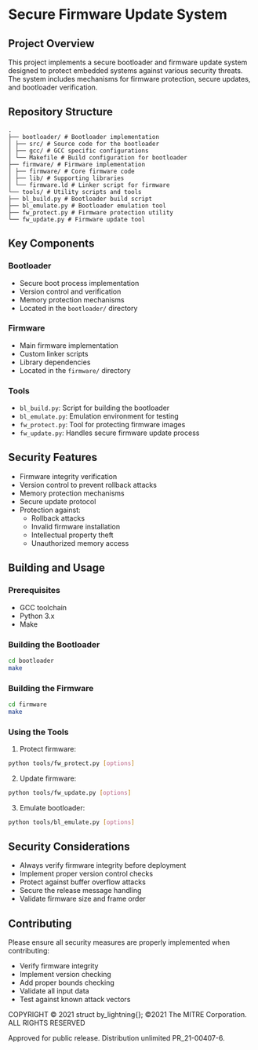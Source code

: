 # Secure Firmware Update System

## Project Overview
This project implements a secure bootloader and firmware update system designed to protect embedded systems against various security threats. The system includes mechanisms for firmware protection, secure updates, and bootloader verification.

## Repository Structure

```
.
├── bootloader/ # Bootloader implementation
│ ├── src/ # Source code for the bootloader
│ ├── gcc/ # GCC specific configurations
│ └── Makefile # Build configuration for bootloader
├── firmware/ # Firmware implementation
│ ├── firmware/ # Core firmware code
│ ├── lib/ # Supporting libraries
│ └── firmware.ld # Linker script for firmware
└── tools/ # Utility scripts and tools
├── bl_build.py # Bootloader build script
├── bl_emulate.py # Bootloader emulation tool
├── fw_protect.py # Firmware protection utility
└── fw_update.py # Firmware update tool
```

## Key Components

### Bootloader
- Secure boot process implementation
- Version control and verification
- Memory protection mechanisms
- Located in the `bootloader/` directory

### Firmware
- Main firmware implementation
- Custom linker scripts
- Library dependencies
- Located in the `firmware/` directory

### Tools
- `bl_build.py`: Script for building the bootloader
- `bl_emulate.py`: Emulation environment for testing
- `fw_protect.py`: Tool for protecting firmware images
- `fw_update.py`: Handles secure firmware update process

## Security Features
- Firmware integrity verification
- Version control to prevent rollback attacks
- Memory protection mechanisms
- Secure update protocol
- Protection against:
  - Rollback attacks
  - Invalid firmware installation
  - Intellectual property theft
  - Unauthorized memory access

## Building and Usage

### Prerequisites
- GCC toolchain
- Python 3.x
- Make

### Building the Bootloader
```bash
cd bootloader
make
```

### Building the Firmware
```bash
cd firmware
make
```

### Using the Tools
1. Protect firmware:
```bash
python tools/fw_protect.py [options]
```

2. Update firmware:
```bash
python tools/fw_update.py [options]
```

3. Emulate bootloader:
```bash
python tools/bl_emulate.py [options]
```

## Security Considerations
- Always verify firmware integrity before deployment
- Implement proper version control checks
- Protect against buffer overflow attacks
- Secure the release message handling
- Validate firmware size and frame order

## Contributing
Please ensure all security measures are properly implemented when contributing:
- Verify firmware integrity
- Implement version checking
- Add proper bounds checking
- Validate all input data
- Test against known attack vectors


COPYRIGHT © 2021 struct by_lightning{};
©2021 The MITRE Corporation. ALL RIGHTS RESERVED

Approved for public release. Distribution unlimited PR_21-00407-6.